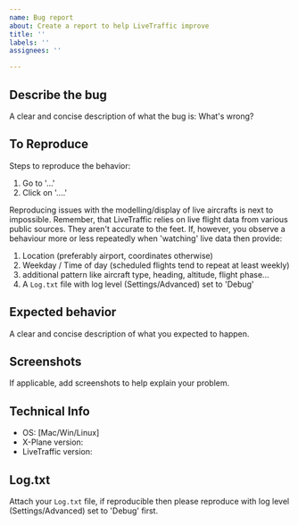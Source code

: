 ```yaml
---
name: Bug report
about: Create a report to help LiveTraffic improve
title: ''
labels: ''
assignees: ''

---
```


## Describe the bug
A clear and concise description of what the bug is: What's wrong?

## To Reproduce
Steps to reproduce the behavior:
1. Go to '...'
2. Click on '....'

Reproducing issues with the modelling/display of live aircrafts is next to impossible. Remember, that LiveTraffic relies on live flight data from various public sources. They aren't accurate to the feet. If, however, you observe a behaviour more or less repeatedly when 'watching' live data then provide:
1. Location (preferably airport, coordinates otherwise)
2. Weekday / Time of day (scheduled flights tend to repeat at least weekly)
3. additional pattern like aircraft type, heading, altitude, flight phase...
4. A `Log.txt` file with log level (Settings/Advanced) set to 'Debug'

## Expected behavior
A clear and concise description of what you expected to happen.

## Screenshots
If applicable, add screenshots to help explain your problem.

## Technical Info
 - OS: [Mac/Win/Linux]
 - X-Plane version: 
 - LiveTraffic version:

## Log.txt
Attach your `Log.txt` file, if reproducible then please reproduce with log level (Settings/Advanced) set to 'Debug' first.
